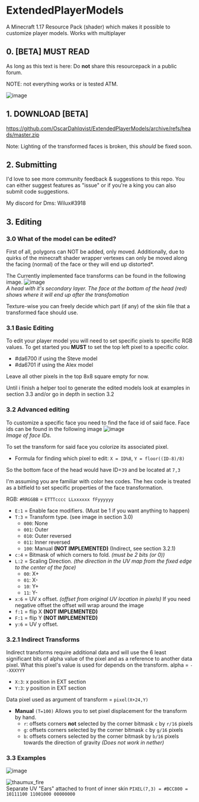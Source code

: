 
# ExtendedPlayerModels
A Minecraft 1.17 Resource Pack (shader) which makes it possible to customize player models.
Works with multiplayer

## 0. [BETA] MUST READ 
As long as this text is here: Do **not** share this resourcepack in a public forum.

NOTE: not everything works or is tested ATM.

![image](https://user-images.githubusercontent.com/70565775/131851851-0a27216d-7eca-48c3-aa64-cd16b85919a8.png)

## 1. DOWNLOAD [BETA]
https://github.com/OscarDahlqvist/ExtendedPlayerModels/archive/refs/heads/master.zip

Note: Lighting of the transformed faces is broken, this *should* be fixed soon.
## 2. Submitting
I'd love to see more community feedback & suggestions to this repo. You can either suggest features as "issue" or if you're a king you can also submit code suggestions.

My discord for Dms: Wilux#3918

## 3. Editing
### 3.0 What of the model can be edited?
First of all, polygons can NOT be added, only moved.
Additionally, due to quirks of the minecraft shader wrapper vertexes can only be moved along the facing (normal) of the face or they will end up distorted*.

The Currently implemented face transforms can be found in the following image.
![image](https://user-images.githubusercontent.com/70565775/131920039-caf49d61-8b6b-485f-bd98-40857809b0d6.png)<br/>*A head with it's secondary layer. The face at the bottom of the head (red) shows where it will end up after the transfomation*

Texture-wise you can freely decide which part (if any) of the skin file that a transformed face should use.

### 3.1 Basic Editing
To edit your player model you will need to set specific pixels to specific RGB values.
To get started you **MUST** to set the top left pixel to a specific color.
- #da6700 if using the Steve model
- #da6701 if using the Alex model

Leave all other pixels in the top 8x8 square empty for now.

Until i finish a helper tool to generate the edited models look at examples in section 3.3 and/or go in depth in section 3.2

### 3.2 Advanced editing
To customize a specific face you need to find the face id of said face.
Face ids can be found in the following image
![image](https://user-images.githubusercontent.com/70565775/131866612-79134dc2-6f23-42ef-87c4-96c31977d61d.png)<br/>*Image of face IDs.*

To set the transform for said face you colorize its associated pixel.
- Formula for finding which pixel to edit:
  `X = ID%8`, `Y = floor((ID-8)/8)`

So the bottom face of the head would have ID=`39` and be located at `7,3`

I'm assuming you are familiar with color hex codes. The hex code is treated as a bitfield to set specific properties of the face transformation.

RGB: `#RRGGBB` = `ETTTcccc LLxxxxxx fFyyyyyy`
- `E:1` = Enable face modifiers. (Must be 1 if you want anything to happen)
- `T:3` = Transform type. (see image in section 3.0)
  - `000`: None
  - `001`: Outer
  - `010`: Outer reversed
  - `011`: Inner reversed
  - `100`: Manual **(NOT IMPLEMENTED)** (Indirect, see section 3.2.1)
- `c:4` = Bitmask of which corners to fold. *(must be 2 bits (or 0))*
- `L:2` = Scaling Direction. *(the direction in the UV map from the fixed edge to the center of the face)*
	- `00`: X+ 
	- `01`: X-
	- `10`: Y+ 
	- `11`: Y-
- `x:6` = UV x offset. *(offset from original UV location in pixels)* If you need negative offset the offset will wrap around the image
- `f:1` = flip X **(NOT IMPLEMENTED)**
- `F:1` = flip Y **(NOT IMPLEMENTED)**
- `y:6` = UV y offset.

### 3.2.1 Indirect Transforms
Indirect transforms require additional data and will use the 6 least significant bits of alpha value of the pixel and as a reference to another data pixel. What this pixel's value is used for depends on the transform.
alpha = `--XXXYYY` 
 - `X:3`: x position in EXT section
 - `Y:3`: y position in EXT section
 
Data pixel used as argument of transform = `pixel(X+24,Y)`

 - **Manual** `(T=100)`
   Allows you to set pixel displacement for the transform by hand.
   - `r`: offsets corners **not** selected by the corner bitmask `c` by `r/16` pixels
   - `g`: offsets corners selected by the corner bitmask `c` by `g/16` pixels
   - `b`: offsets corners selected by the corner bitmask by `b/16` pixels towards the direction of gravity  *(Does not work in nether)*


### 3.3 Examples
 ![image](https://user-images.githubusercontent.com/70565775/131921159-a5d28fa3-698a-4f93-a9a8-a57f078c20f1.png)

![thaumux_fire](https://user-images.githubusercontent.com/70565775/132669267-9563c1f0-38b6-4622-9bdf-f74003e5b234.png)  <br>
Separate UV "Ears" attached to front of inner skin `PIXEL(7,3) = #BCC800 = 10111100 11001000 00000000`

